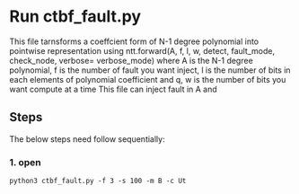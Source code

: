 # Run ctbf_fault.py
This file tarnsforms a coeffcient form of N-1 degree polynomial into pointwise representation using ntt.forward(A, f, l, w, detect, fault_mode, check_node, verbose= verbose_mode) where A is the N-1 degree polynomial, f is the number of fault you want inject, l is the number of bits in each elements of polynomial coefficient and q, w is the number of bits you want compute at a time
This file can inject fault in A and 

## Steps
The below steps need follow sequentially:

### 1. open
```python3 ctbf_fault.py -f 3 -s 100 -m B -c Ut```



